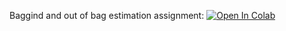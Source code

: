 Baggind and out of bag estimation assignment:
[![Open In Colab](https://colab.research.google.com/assets/colab-badge.svg)](https://colab.research.google.com/github/girafe-ai/ml-course/blob/24f_mipt/homeworks/assignment05_bagging_and_oob/assignment_bagging_and_oob.ipynb)